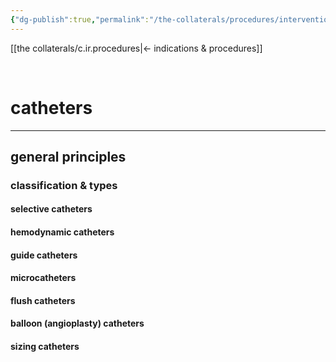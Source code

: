 ```yaml
---
{"dg-publish":true,"permalink":"/the-collaterals/procedures/interventional-radiology-catheters/"}
---
```



[[the collaterals/c.ir.procedures\|← indications & procedures]]

<br>

# catheters
---

## general principles




### classification & types
#### selective catheters


#### hemodynamic catheters


#### guide catheters


#### microcatheters


#### flush catheters


#### balloon (angioplasty) catheters


#### sizing catheters









